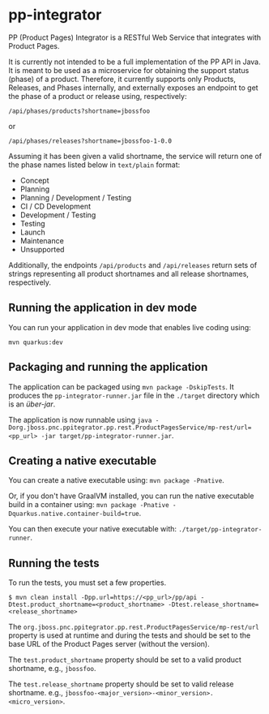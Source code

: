 # pp-integrator

PP (Product Pages) Integrator is a RESTful Web Service that integrates
with Product Pages.

It is currently not intended to be a full implementation of the PP API
in Java. It is meant to be used as a microservice for obtaining the
support status (phase) of a product. Therefore, it currently supports
only Products, Releases, and Phases internally, and externally exposes
an endpoint to get the phase of a product or release using,
respectively:

`/api/phases/products?shortname=jbossfoo`

or

`/api/phases/releases?shortname=jbossfoo-1-0.0`

Assuming it has been given a valid shortname, the service will return
one of the phase names listed below in `text/plain` format:

- Concept
- Planning
- Planning / Development / Testing
- CI / CD Development
- Development / Testing
- Testing
- Launch
- Maintenance
- Unsupported

Additionally, the endpoints `/api/products` and `/api/releases` return
sets of strings representing all product shortnames and all release
shortnames, respectively.

## Running the application in dev mode

You can run your application in dev mode that enables live coding using:

```
mvn quarkus:dev
```

## Packaging and running the application

The application can be packaged using `mvn package -DskipTests`. It
produces the `pp-integrator-runner.jar` file in the `./target` directory
which is an _über-jar_.

The application is now runnable using `java
-Dorg.jboss.pnc.ppitegrator.pp.rest.ProductPagesService/mp-rest/url=<pp_url>
-jar target/pp-integrator-runner.jar`.

## Creating a native executable

You can create a native executable using: `mvn package -Pnative`.

Or, if you don't have GraalVM installed, you can run the native
executable build in a container using: `mvn package -Pnative
-Dquarkus.native.container-build=true`.

You can then execute your native executable with:
`./target/pp-integrator-runner`.

## Running the tests

To run the tests, you must set a few properties.

```
$ mvn clean install -Dpp.url=https://<pp_url>/pp/api -Dtest.product_shortname=<product_shortname> -Dtest.release_shortname=<release_shortname>
```

The `org.jboss.pnc.ppitegrator.pp.rest.ProductPagesService/mp-rest/url`
property is used at runtime and during the tests and should be set to
the base URL of the Product Pages server (without the version).

The `test.product_shortname` property should be set to a valid product
shortname, e.g., `jbossfoo`.

The `test.release_shortname` property should be set to valid release
shortname. e.g., `jbossfoo-<major_version>-<minor_version>.<micro_version>`.

